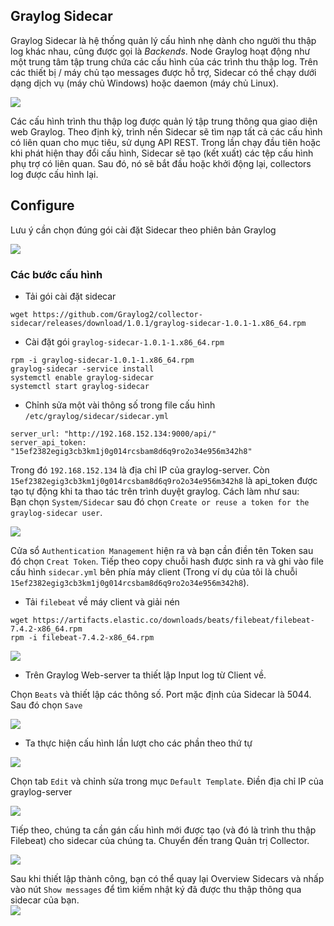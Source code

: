 ## Graylog Sidecar  
Graylog Sidecar là hệ thống quản lý cấu hình nhẹ dành cho người thu thập log khác nhau, cũng được gọi là *Backends*. Node Graylog hoạt động như một trung tâm tập trung chứa các cấu hình của các trình thu thập log. Trên các thiết bị / máy chủ tạo messages được hỗ trợ, Sidecar có thể chạy dưới dạng dịch vụ (máy chủ Windows) hoặc daemon (máy chủ Linux). 

<img src="https://i.imgur.com/7iqyfve.png">  

Các cấu hình trình thu thập log được quản lý tập trung thông qua giao diện web Graylog. Theo định kỳ, trình nền Sidecar sẽ tìm nạp tất cả các cấu hình có liên quan cho mục tiêu, sử dụng API REST. Trong lần chạy đầu tiên hoặc khi phát hiện thay đổi cấu hình, Sidecar sẽ tạo (kết xuất) các tệp cấu hình phụ trợ có liên quan. Sau đó, nó sẽ bắt đầu hoặc khởi động lại, collectors log được cấu hình lại.  

## Configure  

Lưu ý cần chọn đúng gói cài đặt Sidecar theo phiên bản Graylog  

<img src="https://i.imgur.com/8jCyoSa.png">  

### Các bước cấu hình  

- Tải gói cài đặt sidecar  
```
wget https://github.com/Graylog2/collector-sidecar/releases/download/1.0.1/graylog-sidecar-1.0.1-1.x86_64.rpm
```
- Cài đặt gói `graylog-sidecar-1.0.1-1.x86_64.rpm`  
```
rpm -i graylog-sidecar-1.0.1-1.x86_64.rpm
graylog-sidecar -service install
systemctl enable graylog-sidecar
systemctl start graylog-sidecar
```
- Chỉnh sửa một vài thông số trong file cấu hình `/etc/graylog/sidecar/sidecar.yml`  
```
server_url: "http://192.168.152.134:9000/api/"
server_api_token: "15ef2382egig3cb3km1j0g014rcsbam8d6q9ro2o34e956m342h8"
```
Trong đó `192.168.152.134` là địa chỉ IP của graylog-server. Còn `15ef2382egig3cb3km1j0g014rcsbam8d6q9ro2o34e956m342h8` là api_token được tạo tự động khi ta thao tác trên trình duyệt graylog. Cách làm như sau:  
Bạn chọn `System/Sidecar` sau đó chọn `Create or reuse a token for the graylog-sidecar user`.

<img src="https://i.imgur.com/W6QRXn3.png">  

Cửa sổ `Authentication Management` hiện ra và bạn cần điền tên Token sau đó chọn `Creat Token`. Tiếp theo copy chuỗi hash được sinh ra và ghi vào file cấu hình `sidecar.yml` bên phía máy client (Trong ví dụ của tôi là chuỗi `15ef2382egig3cb3km1j0g014rcsbam8d6q9ro2o34e956m342h8`). 

- Tải `filebeat` về máy client và giải nén  
```
wget https://artifacts.elastic.co/downloads/beats/filebeat/filebeat-7.4.2-x86_64.rpm
rpm -i filebeat-7.4.2-x86_64.rpm
``` 
<img src="https://i.imgur.com/mafquV6.png">

- Trên Graylog Web-server ta thiết lập Input log từ Client về.  

Chọn `Beats` và thiết lập các thông số. Port mặc định của Sidecar là 5044. Sau đó chọn `Save`

<img src="https://i.imgur.com/0FXApHk.png">

- Ta thực hiện cấu hình lần lượt cho các phần theo thứ tự  

<img src="https://i.imgur.com/v5rDsTv.png">  

Chọn tab `Edit` và chỉnh sửa trong mục `Default Template`. Điền địa chỉ IP của graylog-server  

<img src="https://i.imgur.com/w9Kf4vQ.png">  

Tiếp theo, chúng ta cần gán cấu hình mới được tạo (và đó là trình thu thập Filebeat) cho sidecar của chúng ta. Chuyển đến trang Quản trị Collector. 

<img src="https://i.imgur.com/4ci6k15.png">  

Sau khi thiết lập thành công, bạn có thể quay lại Overview Sidecars và nhấp vào nút `Show messages` để tìm kiếm nhật ký đã được thu thập thông qua sidecar của bạn.  
<img src="https://i.imgur.com/CWgedU4.png">  
